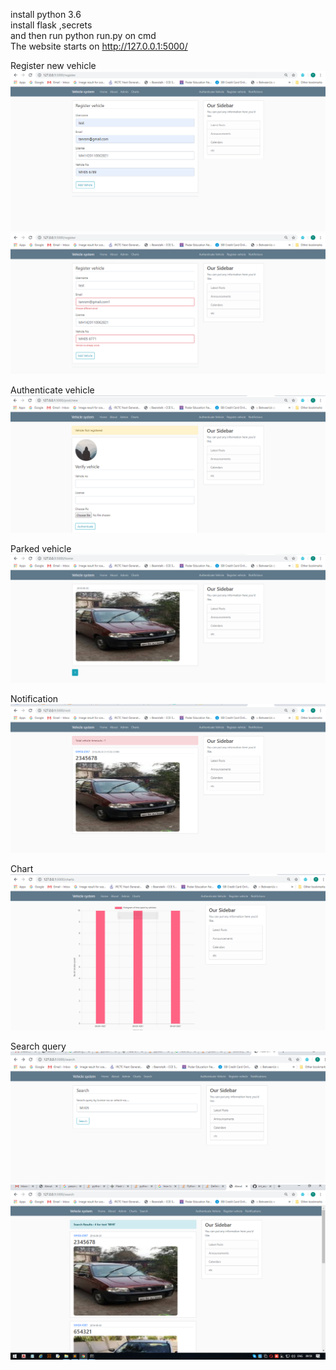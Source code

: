 install python 3.6  
install flask ,secrets  
and then run python run.py on cmd  
The website starts on http://127.0.0.1:5000/  
    
Register new vehicle    
<img src="images/1.PNG" alt="My cool logo"/>    
<img src="images/2.PNG" alt="My cool logo"/>        
      
Authenticate vehicle      
<img src="images/4.PNG" alt="My cool logo"/>      
    
Parked vehicle      
<img src="images/3.PNG" alt="My cool logo"/>         
     
Notification       
<img src="images/5.PNG" alt="My cool logo"/>          
     
Chart
<img src="images/7.PNG" alt="My cool logo"/>          
       
Search query
<img src="images/10.PNG" alt="My cool logo"/>       
<img src="images/12.PNG" alt="My cool logo"/>       

